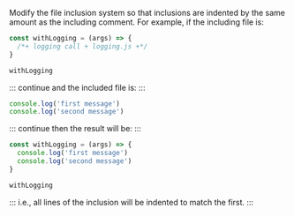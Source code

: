Modify the file inclusion system
so that inclusions are indented by the same amount as the including comment.
For example,
if the including file is:

```js
const withLogging = (args) => {
  /*+ logging call + logging.js +*/
}

withLogging
```

::: continue
and the included file is:
:::

```js
console.log('first message')
console.log('second message')
```

::: continue
then the result will be:
:::

```js
const withLogging = (args) => {
  console.log('first message')
  console.log('second message')
}

withLogging
```

:::
i.e., all lines of the inclusion will be indented to match the first.
:::
